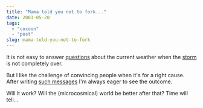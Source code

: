```yaml
---
title: "Mama told you not to fork..."
date: 2003-05-20
tags: 
  - "cocoon"
  - "post"
slug: mama-told-you-not-to-fork
---
```


It is not easy to answer [questions](http://marc.theaimsgroup.com/?t=105341599300003&r=1&w=2) about the current weather when the [storm](http://marc.theaimsgroup.com/?l=xml-cocoon-dev&m=104877211007088&w=2) is not completely over.

But I like the challenge of convincing people when it's for a right cause. After writing [such messages](http://marc.theaimsgroup.com/?l=xml-cocoon-dev&m=105343342215913&w=2) I'm always eager to see the outcome.

Will it work? Will the (microcosmical) world be better after that? Time will tell...
